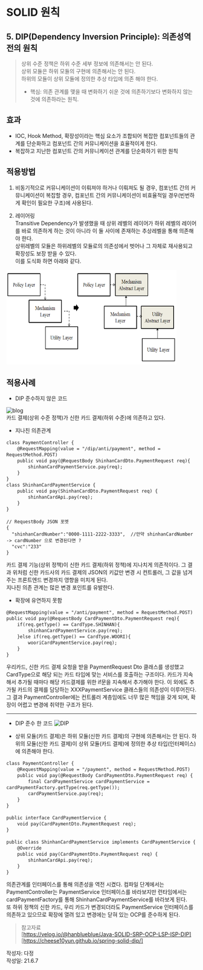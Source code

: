 # SOLID 원칙  

## 5. DIP(Dependency Inversion Principle): 의존성역전의 원칙  

> 상위 수준 정책은 하위 수준 세부 정보에 의존해서는 안 된다.  
> 상위 모듈은 하위 모듈의 구현에 의존해서는 안 된다.  
> 하위의 모듈이 상위 모듈에 정의한 추상 타입에 의존 해야 한다.
> * 핵심: 의존 관계를 맺을 때 변화하기 쉬운 것에 의존하기보다 변화하지 않는 것에 의존하라는 원칙. 

## 효과  
* IOC, Hook Method, 확장성이라는 핵심 요소가 조합되어 복잡한 컴포넌트들의 관계를 단순화하고 컴포넌트 간의 커뮤니케이션을 효율적이게 한다.  
* 복잡하고 지난한 컴포넌트 간의 커뮤니케이션 관계를 단순화하기 위한 원칙   


## 적용방법  
1. 비동기적으로 커뮤니케이션이 이뤄져야 하거나 이뤄져도 될 경우, 컴포넌트 간의 커뮤니케이션이 복잡할 경우, 컴포넌트 간의 커뮤니케이션이 비효율적일 경우(빈번하게 확인이 필요한 구조)에 사용된다. 

2. 레이어링  
Transitive Dependency가 발생했을 때 상위 레벨의 레이어가 하위 레벨의 레이어를 바로 의존하게 하는 것이 아니라 이 둘 사이에 존재하는 추상레벨을 통해 의존해야 한다.  
상위레벨의 모듈은 하위레벨의 모듈로의 의존성에서 벗어나 그 자체로 재사용되고 확장성도 보장 받을 수 있다.  
이를 도식화 하면 아래와 같다.  
<img src="https://github.com/copazima/interview/blob/main/resource/layer.png?raw=true" width="450" height="250">

## 적용사례  
* DIP 준수하지 않은 코드  

![blog](https://i.imgur.com/Zkykv9m.png)  
카드 결제(상위 수준 정책)가 신한 카드 결제(하위 수준)에 의존하고 있다.  

* 지나친 의존관계
```
class PaymentController {
    @RequestMapping(value = "/dip/anti/payment", method = RequestMethod.POST)
    public void pay(@RequestBody ShinhanCardDto.PaymentRequest req){
        shinhanCardPaymentService.pay(req);
    }   
}
class ShinhanCardPaymentService {
    public void pay(ShinhanCardDto.PaymentRequest req) {
        shinhanCardApi.pay(req);
    }   
}

// RequestBody JSON 포멧
{
  "shinhanCardNumber":"0000-1111-2222-3333",  //만약 shinhanCardNumber -> cardNumber 으로 변경된다면 ?
  "cvc":"233"
}
```
카드 결제 기능(상위 정책)이 신한 카드 결제(하위 정책)에 지나치게 의존적이다. 그 결과 위처럼 신한 카드사의 카드 결제의 JSON의 키값만 변경 시 컨트롤러, 그 값을 넘겨주는 프론트엔드 변경까지 영향을 미치게 된다.  
지나친 의존 관계는 많은 변경 포인트를 유발한다.  


* 확장에 유연하지 못함  
```
@RequestMapping(value = "/anti/payment", method = RequestMethod.POST)
public void pay(@RequestBody CardPaymentDto.PaymentRequest req){
    if(req.getType() == CardType.SHINHAN){
        shinhanCardPaymentService.pay(req);
    }else if(req.getType() == CardType.WOORI){
        wooriCardPaymentService.pay(req);
    }
}
```
우리카드, 신한 카드 결제 요청을 받을 PaymentRequest Dto 클래스를 생성했고 CardType으로 해당 되는 카드 타입에 맞는 서비스를 호출하는 구조이다. 카드가 지속해서 추가될 때마다 해당 카드결제를 위한 if문을 지속해서 추가해야 한다. 
이 외에도 추가될 카드의 결제를 담당하는 XXXPaymentService 클래스들의 의존성이 이루어진다. 그 결과 PaymentController에는 컨트롤러 계층임에도 너무 많은 책임을 갖게 되며, 확장이 어렵고 변경에 취약한 구조가 된다. 

---

* DIP 준수 한 코드 
![DIP](https://i.imgur.com/TdGYl8n.png)  
- 상위 모듈(카드 결제)은 하위 모듈(신한 카드 결제)의 구현에 의존해서는 안 된다. 하위의 모듈(신한 카드 결제)이 상위 모듈(카드 결제)에 정의한 추상 타입(인터페이스)에 의존해야 한다. 

```
class PaymentController {
    @RequestMapping(value = "/payment", method = RequestMethod.POST)
    public void pay(@RequestBody CardPaymentDto.PaymentRequest req) {
        final CardPaymentService cardPaymentService = cardPaymentFactory.getType(req.getType());
        cardPaymentService.pay(req);
    }
}

public interface CardPaymentService {
    void pay(CardPaymentDto.PaymentRequest req);
}

public class ShinhanCardPaymentService implements CardPaymentService {
    @Override
    public void pay(CardPaymentDto.PaymentRequest req) {
        shinhanCardApi.pay(req);
    }
}
```
의존관계를 인터페이스를 통해 의존성을 역전 시켰다. 컴파일 단계에서는 PaymentController는 PaymentService 인터페이스를 바라보지만 런타임에서는 cardPaymentFactory를 통해 ShinhanCardPaymentService를 바라보게 된다.  
또 하위 정책의 신한 카드, 우리 카드가 변경되더라도 PaymentService 인터페이스를 의존하고 있으므로 확장에 열려 있고 변경에는 닫혀 있는 OCP를 준수하게 된다. 


> 참고자료  
[https://velog.io/@hanblueblue/Java-SOLID-SRP-OCP-LSP-ISP-DIP]  
[https://cheese10yun.github.io/spring-solid-dip/]  

작성자: 다정  
작성일: 21.6.7